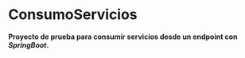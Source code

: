 # ConsumoServicios
**Proyecto de prueba para consumir servicios desde un endpoint con _SpringBoot_.**

